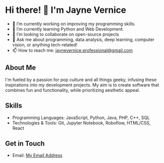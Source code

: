 <!---
- 👋 Hi, I’m @jaynevernice
- 👀 I’m interested in ...
- 🌱 I’m currently learning ...
- 💞️ I’m looking to collaborate on ...
- 📫 How to reach me ...

jaynevernice/jaynevernice is a ✨ special ✨ repository because its `README.md` (this file) appears on your GitHub profile.
You can click the Preview link to take a look at your changes.
--->


# Hi there! 👋 I'm Jayne Vernice

- 🔭 I’m currently working on improving my programming skills.
- 🌱 I’m currently learning Python and Web Development.
- 👯 I’m looking to collaborate on open-source projects
- 💬 Ask me about programming, data analysis, deep learning, computer vision, or anything tech-related!
- 📫 How to reach me: jaynevernice.professional@gmail.com

## About Me
I'm fueled by a passion for pop culture and all things geeky, infusing these inspirations into my development projects. My aim is to create software that combines fun and functionality, while prioritizing aesthetic appeal.

## Skills
- Programming Languages: JavaScript, Python, Java, PHP, C++, SQL
- Technologies & Tools: Git, Jupyter Notebook, Roboflow, HTML/CSS, React

<!---
## Projects
- [Project 1](Link)
- [Project 2](Link)
- [Project 3](Link)
--->

## Get in Touch
<!---
- LinkedIn: [Your LinkedIn Profile](Link)
- Twitter: [Your Twitter Profile](Link)
--->
- Email: [My Email Address](mailto:jaynevernice.professional@gmail.com)

